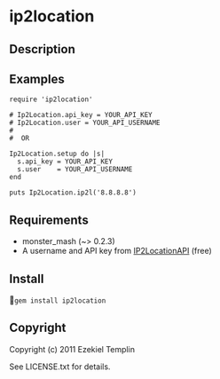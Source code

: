 ip2location
===========

Description
-----------


Examples
--------
    require 'ip2location'
    
    # Ip2Location.api_key = YOUR_API_KEY
    # Ip2Location.user = YOUR_API_USERNAME
    #
    #  OR
    
    Ip2Location.setup do |s|
      s.api_key = YOUR_API_KEY
      s.user    = YOUR_API_USERNAME
    end

    puts Ip2Location.ip2l('8.8.8.8')
  

Requirements
------------
  * monster_mash (~> 0.2.3)
  * A username and API key from [IP2LocationAPI](http://www.ip2locationapi.com/geoip-location-api/signup.php) (free)


Install
-------
`gem install ip2location`


Copyright
---------
Copyright (c) 2011 Ezekiel Templin

See LICENSE.txt for details.
